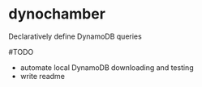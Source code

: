 # dynochamber
Declaratively define DynamoDB queries

#TODO
- automate local DynamoDB downloading and testing
- write readme
